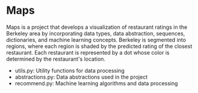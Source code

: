 # Maps
Maps is a project that develops a visualization of restaurant ratings in the Berkeley area by incorporating data types, data abstraction, sequences, dictionaries, and machine learning concepts. Berkeley is segmented into regions, where each region is shaded by the predicted rating of the closest restaurant. Each restaurant is represented by a dot whose color is determined by the restaurant's location. 

- utils.py: Utility functions for data processing
- abstractions.py: Data abstractions used in the project
- recommend.py: Machine learning algorithms and data processing
